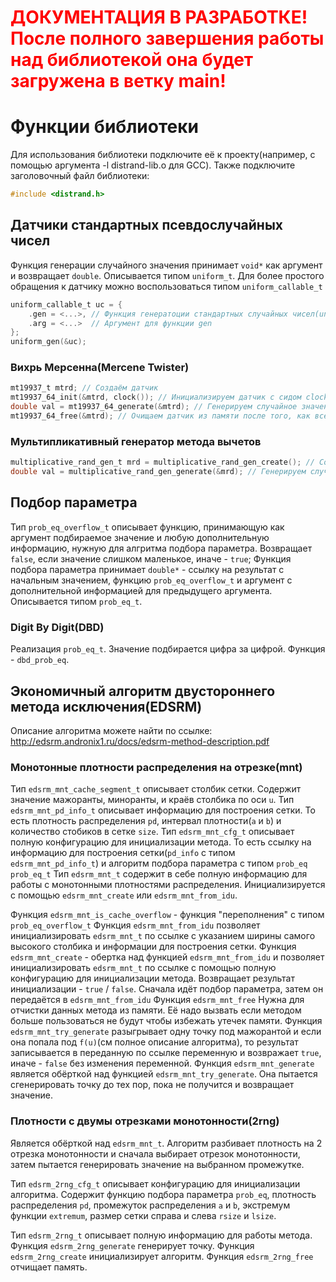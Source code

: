 <h1 style='color: red;'>ДОКУМЕНТАЦИЯ В РАЗРАБОТКЕ! После полного завершения работы над библиотекой она будет загружена в ветку main!

# Функции библиотеки
Для использования библиотеки подключите её к проекту(например, с помощью аргумента -l distrand-lib.o для GCC). Также подключите заголовочный файл библиотеки:
``` c 
#include <distrand.h>
```
## Датчики стандартных псевдослучайных чисел
Функция генерации случайного значения принимает `void*` как аргумент и возвращает `double`. Описывается типом `uniform_t`. 
Для более простого обращения к датчику можно воспользоваться типом `uniform_callable_t`
``` c 
uniform_callable_t uc = {
    .gen = <...>, // Функция генератоции стандартных случайных чисел(uniform_t)
    .arg = <...>  // Аргумент для функции gen
};
uniform_gen(&uc);
```
### Вихрь Мерсенна(Mercene Twister)
``` c
mt19937_t mtrd; // Создаём датчик
mt19937_64_init(&mtrd, clock()); // Инициализируем датчик с сидом clock()
double val = mt19937_64_generate(&mtrd); // Генерируем случайное значение
mt19937_64_free(&mtrd); // Очищаем датчик из памяти после того, как все нужные значения получены
```
### Мультипликативный генератор метода вычетов
``` c
multiplicative_rand_gen_t mrd = multiplicative_rand_gen_create(); // Создаём датчик
double val = multiplicative_rand_gen_generate(&mrd); // Генерируем случайное значение
```
## Подбор параметра
Тип `prob_eq_overflow_t` описывает функцию, принимающую как аргумент подбираемое значение и любую дополнительную информацию, нужную для алгритма подбора параметра. Возвращает `false`, если значение слишком маленькое, иначе - `true`;
Функция подбора параметра принимает `double*` - ссылку на результат с начальным значением, функцию `prob_eq_overflow_t` и аргумент с дополнительной информацией для предыдущего аргумента. Описывается типом `prob_eq_t`.
### Digit By Digit(DBD)
Реализация `prob_eq_t`. Значение подбирается цифра за цифрой. Функция - `dbd_prob_eq`.
## Экономичный алгоритм двустороннего метода исключения(EDSRM)
Описание алгоритма можете найти по ссылке: http://edsrm.andronix1.ru/docs/edsrm-method-description.pdf
### Монотонные плотности распределения на отрезке(mnt)
Тип `edsrm_mnt_cache_segment_t` описывает столбик сетки. Содержит значение мажоранты, миноранты, и краёв столбика по оси `u`.
Тип `edsrm_mnt_pd_info_t` описывает информацию для построения сетки. То есть плотность распределения `pd`, интервал плотности(`a` и `b`) и количество стобиков в сетке `size`.
Тип `edsrm_mnt_cfg_t` описывает полную конфигурацию для инициализации метода. То есть ссылку на информацию для построения сетки(`pd_info` с типом `edsrm_mnt_pd_info_t`) и алгоритм подбора параметра с типом `prob_eq` `prob_eq_t`
Тип `edsrm_mnt_t` содержит в себе полную информацию для работы с монотонными плотностями распределения. Инициализируется с помощью `edsrm_mnt_create` или `edsrm_mnt_from_idu`.

Функция `edsrm_mnt_is_cache_overflow` - функция "переполнения" с типом `prob_eq_overflow_t`
Функция `edsrm_mnt_from_idu` позволяет инициализировать `edsrm_mnt_t` по ссылке с указанием ширины самого высокого столбика и информации для построения сетки.
Функция `edsrm_mnt_create` - обертка над функцией `edsrm_mnt_from_idu` и позволяет инициализировать `edsrm_mnt_t` по ссылке с помощью полную конфигурацию для инициализации метода. Возвращает результат инициализации - `true` / `false`. Сначала идёт подбор параметра, затем он передаётся в `edsrm_mnt_from_idu`
Функция `edsrm_mnt_free` Нужна для отчистки данных метода из памяти. Её надо вызвать если методом больше пользоваться не будут чтобы избежать утечек памяти.
Функция `edsrm_mnt_try_generate` разыгрывает одну точку под мажорантой и если она попала под `f(u)`(см полное описание алгоритма), то результат записывается в переданную по ссылке переменную и возвражает `true`, иначе - `false` без изменения переменной.
Функция `edsrm_mnt_generate` является обёрткой над функцией `edsrm_mnt_try_generate`. Она пытается сгенерировать точку до тех пор, пока не получится и возвращает значение.
### Плотности с двумы отрезками монотонности(2rng)
Является обёрткой над `edsrm_mnt_t`. Алгоритм разбивает плотность на 2 отрезка монотонности и сначала выбирает отрезок монотонности, затем пытается генерировать значение на выбранном промежутке.

Тип `edsrm_2rng_cfg_t` описывает конфигурацию для инициализации алгоритма. Содержит функцию подбора параметра `prob_eq`, плотность распределения `pd`, промежуток распределения `a` и `b`, экстремум функции `extremum`, размер сетки справа и слева `rsize` и `lsize`.

Тип `edsrm_2rng_t` описывает полную информацию для работы метода.
Функция `edsrm_2rng_generate` генерирует точку.
Функция `edsrm_2rng_create` инициализирует алгоритм.
Функция `edsrm_2rng_free` отчищает память.
